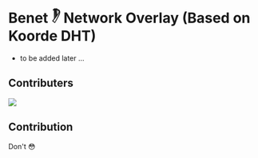# Benet 𓏢 Network Overlay (Based on Koorde DHT)

- to be added later ...

## Contributers
<a href = "https://github.com/mahmednabil109/koorde-overlay/graphs/contributors">
  <img src = "https://contrib.rocks/image?repo=mahmednabil109/koorde-overlay"/>
</a>

## Contribution
Don't 😳

